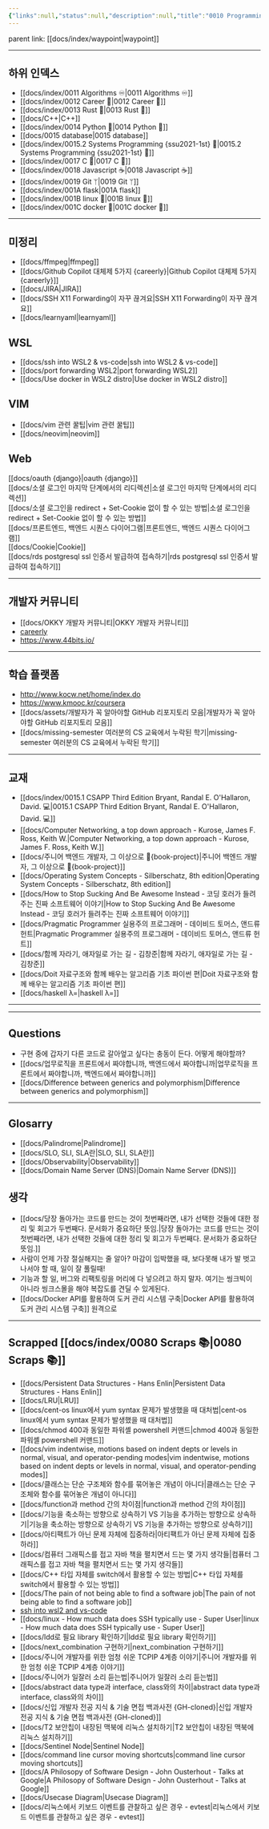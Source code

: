 ```yaml
---
{"links":null,"status":null,"description":null,"title":"0010 Programming 👩‍💻","created":"2023-02-09T11:01:42","categories":["프로그래밍","직업","알고리즘"],"aliases":["programming"],"tags":["index"],"date created":"Thursday, February 9th 2023, 11:01:42 am","date modified":"Monday, February 27th 2023, 6:20:45 pm","updated":"2025-01-14T18:56:51","dg-publish":true,"permalink":"/docs/index/0010 Programming 👩‍💻/","dgPassFrontmatter":true}
---
```



parent link: [[docs/index/waypoint\|waypoint]]

---

## 하위 인덱스

- [[docs/index/0011 Algorithms ♾️\|0011 Algorithms ♾️]]
- [[docs/index/0012 Career 💼\|0012 Career 💼]]
- [[docs/index/0013 Rust 🦀\|0013 Rust 🦀]]
- [[docs/C++\|C++]]
- [[docs/index/0014 Python 🐍\|0014 Python 🐍]]
- [[docs/0015 database\|0015 database]]
- [[docs/index/0015.2 Systems Programming {ssu2021-1st} 🐼\|0015.2 Systems Programming {ssu2021-1st} 🐼]]
- [[docs/index/0017 C 🍎\|0017 C 🍎]]
- [[docs/index/0018 Javascript ☕️\|0018 Javascript ☕️]]
- [[docs/index/0019 Git ᛘ\|0019 Git ᛘ]]
- [[docs/index/001A flask\|001A flask]]
- [[docs/index/001B linux 🐧\|001B linux 🐧]]
- [[docs/index/001C docker 🐳\|001C docker 🐳]]

---

## 미정리

- [[docs/ffmpeg\|ffmpeg]]
- [[docs/Github Copilot 대체제 5가지 {careerly}\|Github Copilot 대체제 5가지 {careerly}]]
- [[docs/JIRA\|JIRA]]
- [[docs/SSH X11 Forwarding이 자꾸 끊겨요\|SSH X11 Forwarding이 자꾸 끊겨요]]
- [[docs/learnyaml\|learnyaml]]

## WSL

- [[docs/ssh into WSL2 & vs-code\|ssh into WSL2 & vs-code]]
- [[docs/port forwarding WSL2\|port forwarding WSL2]]
- [[docs/Use docker in WSL2 distro\|Use docker in WSL2 distro]]

## VIM

- [[docs/vim 관련 꿀팁\|vim 관련 꿀팁]]
- [[docs/neovim\|neovim]]

## Web

[[docs/oauth {django}\|oauth {django}]]  
[[docs/소셜 로그인 마지막 단계에서의 리디렉션\|소셜 로그인 마지막 단계에서의 리디렉션]]  
[[docs/소셜 로그인을 redirect + Set-Cookie 없이 할 수 있는 방법\|소셜 로그인을 redirect + Set-Cookie 없이 할 수 있는 방법]]  
[[docs/프론트엔드, 백엔드 시퀀스 다이어그램\|프론트엔드, 백엔드 시퀀스 다이어그램]]  
[[docs/Cookie\|Cookie]]  
[[docs/rds postgresql ssl 인증서 발급하여 접속하기\|rds postgresql ssl 인증서 발급하여 접속하기]]

---

## 개발자 커뮤니티

- [[docs/OKKY 개발자 커뮤니티\|OKKY 개발자 커뮤니티]]
- [careerly](https://careerly.co.kr/home)
- <https://www.44bits.io/>

___

## 학습 플랫폼

- <http://www.kocw.net/home/index.do>
- <https://www.kmooc.kr/coursera>
- [[docs/assets/개발자가 꼭 알아야할 GitHub 리포지토리 모음\|개발자가 꼭 알아야할 GitHub 리포지토리 모음]]
- [[docs/missing-semester 여러분의 CS 교육에서 누락된 학기\|missing-semester 여러분의 CS 교육에서 누락된 학기]]
---

## 교재

- [[docs/index/0015.1 CSAPP Third Edition Bryant, Randal E. O'Hallaron, David. 💻\|0015.1 CSAPP Third Edition Bryant, Randal E. O'Hallaron, David. 💻]]
- [[docs/Computer Networking, a top down approach - Kurose, James F. Ross, Keith W.\|Computer Networking, a top down approach - Kurose, James F. Ross, Keith W.]]
- [[docs/주니어 백엔드 개발자, 그 이상으로 🚀{book-project}\|주니어 백엔드 개발자, 그 이상으로 🚀{book-project}]]
- [[docs/Operating System Concepts - Silberschatz, 8th edition\|Operating System Concepts - Silberschatz, 8th edition]]
- [[docs/How to Stop Sucking And Be Awesome Instead - 코딩 호러가 들려주는 진짜 소프트웨어 이야기\|How to Stop Sucking And Be Awesome Instead - 코딩 호러가 들려주는 진짜 소프트웨어 이야기]]
- [[docs/Pragmatic Programmer 실용주의 프로그래머 - 데이비드 토머스, 앤드류 헌트\|Pragmatic Programmer 실용주의 프로그래머 - 데이비드 토머스, 앤드류 헌트]]
- [[docs/함께 자라기, 애자일로 가는 길 - 김창준\|함께 자라기, 애자일로 가는 길 - 김창준]]
- [[docs/Doit 자료구조와 함께 배우는 알고리즘 기초 파이썬 편\|Doit 자료구조와 함께 배우는 알고리즘 기초 파이썬 편]]
- [[docs/haskell λ=\|haskell λ=]]

___


---

## Questions

- 구현 중에 갑자기 다른 코드로 갈아엎고 싶다는 충동이 든다. 어떻게 해야할까?
- [[docs/업무로직을 프론트에서 짜야합니까, 백엔드에서 짜야합니까\|업무로직을 프론트에서 짜야합니까, 백엔드에서 짜야합니까]]
- [[docs/Difference between generics and polymorphism\|Difference between generics and polymorphism]]


___

## Glosarry

- [[docs/Palindrome\|Palindrome]]
- [[docs/SLO, SLI, SLA란\|SLO, SLI, SLA란]]
- [[docs/Observability\|Observability]]
- [[docs/Domain Name Server (DNS)\|Domain Name Server (DNS)]]

## 생각

- [[docs/당장 돌아가는 코드를 만드는 것이 첫번째라면, 내가 선택한 것들에 대한 정리 및 회고가 두번째다. 문서화가 중요하단 뜻임.\|당장 돌아가는 코드를 만드는 것이 첫번째라면, 내가 선택한 것들에 대한 정리 및 회고가 두번째다. 문서화가 중요하단 뜻임.]]
- 사람이 언제 가장 절실해지는 줄 알아? 마감이 임박했을 때, 보다못해 내가 발 벗고 나서야 할 때, 일이 잘 풀릴때!
- 기능과 할 일, 버그와 리팩토링을 머리에 다 넣으려고 하지 말자. 여기는 씽크빅이 아니라 씽크스몰을 해야 복잡도를 견딜 수 있게된다.
- [[docs/Docker API를 활용하여 도커 관리 시스템 구축\|Docker API를 활용하여 도커 관리 시스템 구축]] 원격으로 

---

## Scrapped [[docs/index/0080 Scraps 📚\|0080 Scraps 📚]]

- [[docs/Persistent Data Structures - Hans Enlin\|Persistent Data Structures - Hans Enlin]]
- [[docs/LRU\|LRU]]
- [[docs/cent-os linux에서 yum syntax 문제가 발생했을 때 대처법\|cent-os linux에서 yum syntax 문제가 발생했을 때 대처법]]
- [[docs/chmod 400과 동일한 파워셸 powershell 커맨드\|chmod 400과 동일한 파워셸 powershell 커맨드]]
- [[docs/vim indentwise, motions based on indent depts or levels in normal, visual, and operator-pending modes\|vim indentwise, motions based on indent depts or levels in normal, visual, and operator-pending modes]]
- [[docs/클래스는 단순 구조체와 함수를 묶어놓은 개념이 아니다\|클래스는 단순 구조체와 함수를 묶어놓은 개념이 아니다]]
- [[docs/function과 method 간의 차이점\|function과 method 간의 차이점]]
- [[docs/기능을 축소하는 방향으로 상속하기 VS 기능을 추가하는 방향으로 상속하기\|기능을 축소하는 방향으로 상속하기 VS 기능을 추가하는 방향으로 상속하기]]
- [[docs/아티팩트가 아닌 문제 자체에 집중하라\|아티팩트가 아닌 문제 자체에 집중하라]]
- [[docs/컴퓨터 그래픽스를 접고 자바 책을 펼치면서 드는 몇 가지 생각들\|컴퓨터 그래픽스를 접고 자바 책을 펼치면서 드는 몇 가지 생각들]]
- [[docs/C++ 타입 자체를 switch에서 활용할 수 있는 방법\|C++ 타입 자체를 switch에서 활용할 수 있는 방법]]
- [[docs/The pain of not being able to find a software job\|The pain of not being able to find a software job]]
- [ssh into wsl2 and vs-code](https://choiwheatley.notion.site/ssh-into-WSL2-vs-code-2ec34ba971e74e9a8bfa7508470cc5db)
- [[docs/linux - How much data does SSH typically use - Super User\|linux - How much data does SSH typically use - Super User]]
- [[docs/ldd로 필요 library 확인하기\|ldd로 필요 library 확인하기]]
- [[docs/next_combination 구현하기\|next_combination 구현하기]]
- [[docs/주니어 개발자를 위한 엄청 쉬운 TCPIP 4계층 이야기\|주니어 개발자를 위한 엄청 쉬운 TCPIP 4계층 이야기]]
- [[docs/주니어가 일잘러 소리 듣는법\|주니어가 일잘러 소리 듣는법]]
- [[docs/abstract data type과 interface, class와의 차이\|abstract data type과 interface, class와의 차이]]
- [[docs/신입 개발자 전공 지식 & 기술 면접 백과사전 {GH-cloned}\|신입 개발자 전공 지식 & 기술 면접 백과사전 {GH-cloned}]]
- [[docs/T2 보안칩이 내장된 맥북에 리눅스 설치하기\|T2 보안칩이 내장된 맥북에 리눅스 설치하기]]
- [[docs/Sentinel Node\|Sentinel Node]]
- [[docs/command line cursor moving shortcuts\|command line cursor moving shortcuts]]
- [[docs/A Philosopy of Software Design - John Ousterhout - Talks at Google\|A Philosopy of Software Design - John Ousterhout - Talks at Google]]
- [[docs/Usecase Diagram\|Usecase Diagram]]
- [[docs/리눅스에서 키보드 이벤트를 관찰하고 싶은 경우 - evtest\|리눅스에서 키보드 이벤트를 관찰하고 싶은 경우 - evtest]]
